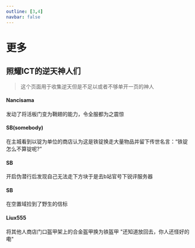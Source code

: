```yaml
---
outline: [3,4]
navbar: false
---
```


# 更多

## 照耀ICT的逆天神人们

> 这个页面用于收集逆天但是不足以或者不够单开一页的神人

#### Nancisama 

发动了将活板门变为鞘翅的能力，令全服都为之震惊

#### SB(somebody)

在主城看到以锭为单位的商店认为这是铁锭换走大量物品并留下传世名言：“铁锭怎么不算锭呢?”

#### SB

开启伪潜行后发现自己无法走下方块于是去b站官号下锐评服务器

#### SB

在空置域捡到了野生的信标

#### Liux555

将其他人商店门口盔甲架上的合金盔甲换为铁盔甲   "还知道放回去，你人还怪好的嘞"